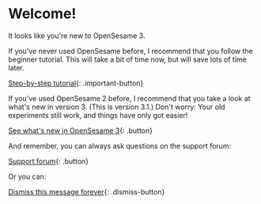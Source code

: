 # Welcome!

It looks like you're new to OpenSesame 3.

If you've never used OpenSesame before, I recommend that you follow the beginner tutorial. This will take a bit of time now, but will save lots of time later.

[Step-by-step tutorial](new:http://osdoc.cogsci.nl/3.1/tutorials/beginner.html){: .important-button}

If you've used OpenSesame 2 before, I recommend that you take a look at what's new in version 3. (This is version 3.1.) Don't worry: Your old experiments still work, and things have only got easier!

[See what's new in OpenSesame 3](new:http://osdoc.cogsci.nl/3.1/important-changes-3.html){: .button}

And remember, you can always ask questions on the support forum:

[Support forum](new:http://forum.cogsci.nl/){: .button}

Or you can:

[Dismiss this message forever](opensesame://event.os3n_dismiss_startup){: .dismiss-button}
